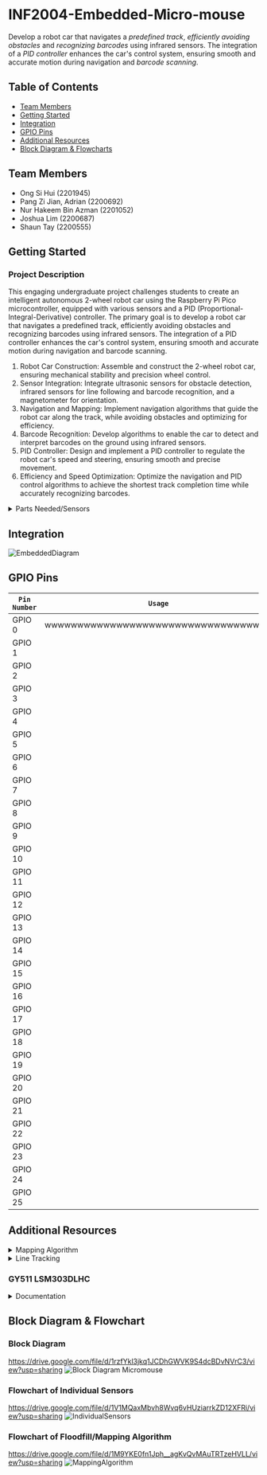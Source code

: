 # INF2004-Embedded-Micro-mouse

Develop a robot car that navigates a _predefined track_, _efficiently avoiding obstacles_ and _recognizing barcodes_ using infrared sensors. The integration of
a _PID controller_ enhances the car's control system, ensuring smooth and accurate motion during navigation and _barcode scanning_.

## Table of Contents

- [Team Members](#introduction)
- [Getting Started](#getting-started)
- [Integration](#integration)
- [GPIO Pins](#gpio-pins)
- [Additional Resources](#additional-resources)
- [Block Diagram & Flowcharts](#block-diagram--flowchart)

## Team Members

- Ong Si Hui (2201945)
- Pang Zi Jian, Adrian (2200692)
- Nur Hakeem Bin Azman (2201052)
- Joshua Lim (2200687)
- Shaun Tay (2200555)

## Getting Started

### Project Description
This engaging undergraduate project challenges students to create an intelligent autonomous 2-wheel robot car using the Raspberry Pi Pico microcontroller, equipped
with various sensors and a PID (Proportional-Integral-Derivative) controller. The primary goal is to develop a robot car that navigates a predefined track, efficiently
avoiding obstacles and recognizing barcodes using infrared sensors. The integration of a PID controller enhances the car's control system, ensuring smooth and accurate
motion during navigation and barcode scanning.
1. Robot Car Construction: Assemble and construct the 2-wheel robot car, ensuring mechanical stability and precision wheel control.
2. Sensor Integration: Integrate ultrasonic sensors for obstacle detection, infrared sensors for line following and barcode recognition, and a magnetometer for
orientation.
3. Navigation and Mapping: Implement navigation algorithms that guide the robot car along the track, while avoiding obstacles and optimizing for efficiency.
4. Barcode Recognition: Develop algorithms to enable the car to detect and interpret barcodes on the ground using infrared sensors.
5. PID Controller: Design and implement a PID controller to regulate the robot car's speed and steering, ensuring smooth and precise movement.
6. Efficiency and Speed Optimization: Optimize the navigation and PID control algorithms to achieve the shortest track completion time while accurately
recognizing barcodes.

<details>
<summary>Parts Needed/Sensors</summary>
2x Motor <br>
2x Encoder <br>
1x Ultrasonic Sensor <br>
3x IR Sensor <br>
1x Cable Connector Splitter <br>
1x Magnetometer <br>
4x AA Batteries <br>
1x AA Battery Holder <br>
</details>

## Integration
![EmbeddedDiagram](https://github.com/skyish242/INF2004-Embedded-Micro-mouse/assets/46911283/e2605169-2ba2-4549-96ea-a6ee783fa92c)

## GPIO Pins
| `Pin Number`| `Usage`       |
| ------------|:-------------:|
| GPIO 0      | wwwwwwwwwwwwwwwwwwwwwwwwwwwwwwwwwww              |
| GPIO 1      |               |
| GPIO 2      |               |
| GPIO 3      |               |
| GPIO 4      |               |
| GPIO 5      |               |
| GPIO 6      |               |
| GPIO 7      |               |
| GPIO 8      |               |
| GPIO 9      |               |
| GPIO 10     |               |
| GPIO 11     |               |
| GPIO 12     |               |
| GPIO 13     |               |
| GPIO 14     |               |
| GPIO 15     |               |
| GPIO 16     |               |
| GPIO 17     |               |
| GPIO 18     |               |
| GPIO 19     |               |
| GPIO 20     |               |
| GPIO 21     |               |
| GPIO 22     |               |
| GPIO 23     |               |
| GPIO 24     |               |
| GPIO 25     |               |

## Additional Resources

<details>
<summary>Mapping Algorithm</summary>
  
### Pledge Algorithm
*****
This algorithm can work for finding an "exit" but when the robot first enters the maze through an opening it might detect the entrance as an exit.
[https://wiki.thymio.org/en:avoiding-an-obstacle-using-the-pledge-algorithm](https://wiki.thymio.org/en:avoiding-an-obstacle-using-the-pledge-algorithm)

### Flood Fill Algorithm
*****
**Theory** : __From end goal to start__
[https://www.youtube.com/watch?v=Zwh-QNlsurI](https://www.youtube.com/watch?v=Zwh-QNlsurI)
[https://www.youtube.com/watch?v=ktn3C7aXVR0&t=172s](https://www.youtube.com/watch?v=ktn3C7aXVR0&t=172s)

### Depth-First Maze Solver
*****
[https://www.youtube.com/watch?v=zalhUp4ms6c](https://www.youtube.com/watch?v=zalhUp4ms6c)

</details>

<details>
<summary>Line Tracking</summary>
 
  [https://www.youtube.com/watch?v=z9sm6G5alp8](https://www.youtube.com/watch?v=z9sm6G5alp8)
  
</details>


### GY511 LSM303DLHC
<details>
<summary>Documentation</summary>
https://cdn-shop.adafruit.com/datasheets/LSM303DLHC.PDF
</details>

## Block Diagram & Flowchart

### Block Diagram
https://drive.google.com/file/d/1rzfYkl3jkq1JCDhGWVK9S4dcBDvNVrC3/view?usp=sharing
![Block Diagram Micromouse](https://github.com/skyish242/INF2004-Embedded-Micro-mouse/assets/46911283/e8e6b7a7-16f2-4d11-ade5-0a2eab0d12fc)


### Flowchart of Individual Sensors
https://drive.google.com/file/d/1V1MQaxMbvh8Wvq6vHUziarrkZD12XFRi/view?usp=sharing
![IndividualSensors](https://github.com/skyish242/INF2004-Embedded-Micro-mouse/assets/46911283/ca255fcd-0e10-41af-bd99-c20a543c3418)

### Flowchart of Floodfill/Mapping Algorithm
https://drive.google.com/file/d/1M9YKE0fn1Jph__agKvQvMAuTRTzeHVLL/view?usp=sharing
![MappingAlgorithm](https://github.com/skyish242/INF2004-Embedded-Micro-mouse/assets/46911283/abd0f4be-ad72-4bf2-876c-6f64e7128b92)


